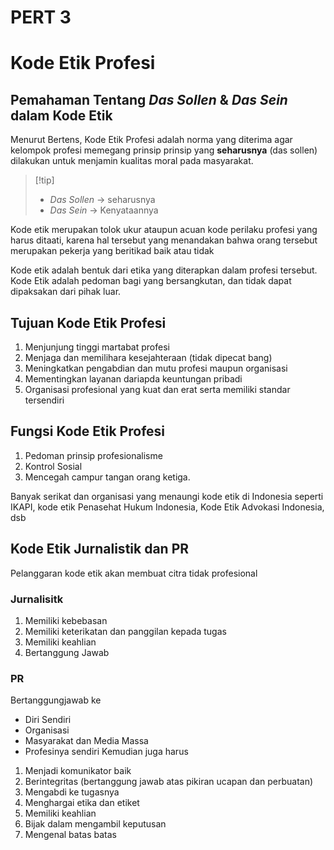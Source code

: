 # PERT 3

# Kode Etik Profesi

## Pemahaman Tentang *Das Sollen* & *Das Sein* dalam Kode Etik

Menurut Bertens, Kode Etik Profesi adalah norma yang diterima agar kelompok profesi memegang prinsip prinsip yang **seharusnya** (das sollen) dilakukan untuk menjamin kualitas moral pada masyarakat. 

 > 
 > \[!tip\]
 > 
 > * *Das Sollen* -> seharusnya
 > * *Das Sein* -> Kenyataannya

Kode etik merupakan tolok ukur ataupun acuan kode perilaku profesi yang harus ditaati, karena hal tersebut yang menandakan bahwa orang tersebut merupakan pekerja yang beritikad baik atau tidak

Kode etik adalah bentuk dari etika yang diterapkan dalam profesi tersebut. Kode Etik adalah pedoman bagi yang bersangkutan, dan tidak dapat dipaksakan dari pihak luar. 

## Tujuan Kode Etik Profesi

1. Menjunjung tinggi martabat profesi
1. Menjaga dan memilihara kesejahteraan (tidak dipecat bang)
1. Meningkatkan pengabdian dan mutu profesi maupun organisasi
1. Mementingkan layanan dariapda keuntungan pribadi
1. Organisasi profesional yang kuat dan erat serta memiliki standar tersendiri

## Fungsi Kode Etik Profesi

1. Pedoman prinsip profesionalisme
1. Kontrol Sosial
1. Mencegah campur tangan orang ketiga.

Banyak serikat dan organisasi yang menaungi kode etik di Indonesia seperti IKAPI, kode etik Penasehat Hukum Indonesia, Kode Etik Advokasi Indonesia, dsb

## Kode Etik Jurnalistik dan PR

Pelanggaran kode etik akan membuat citra tidak profesional

### Jurnalisitk

1. Memiliki kebebasan
1. Memiliki keterikatan dan panggilan kepada tugas
1. Memiliki keahlian
1. Bertanggung Jawab

### PR

Bertanggungjawab ke 

* Diri Sendiri
* Organisasi
* Masyarakat dan Media Massa
* Profesinya sendiri
  Kemudian juga harus

1. Menjadi komunikator baik
1. Berintegritas (bertanggung jawab atas pikiran ucapan dan perbuatan)
1. Mengabdi ke tugasnya
1. Menghargai etika dan etiket 
1. Memiliki keahlian
1. Bijak dalam mengambil keputusan
1. Mengenal batas batas
